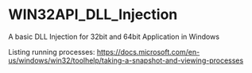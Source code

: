 # WIN32API_DLL_Injection

A basic DLL Injection for 32bit and 64bit Application in Windows

Listing running processes:
https://docs.microsoft.com/en-us/windows/win32/toolhelp/taking-a-snapshot-and-viewing-processes
